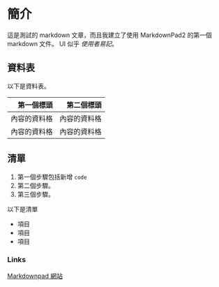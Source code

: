 <properties 
        pageTitle="測試 Markdown 2 (carlasab)" 
        description="測試頁" 
        services="powerbi" 
        documentationCenter="" 
        authors="sabotta" />

# 簡介

這是測試的 markdown 文章，而且我建立了使用 MarkdownPad2 的第一個 markdown 文件。 UI 似乎 *使用者易記*。

## 資料表
以下是資料表。

|第一個標頭   |第二個標頭    |
|------------:  |-------------:   |
|內容的資料格|內容的資料格|
|內容的資料格|內容的資料格|


## 清單
1. 第一個步驟包括新增 `code`
2. 第二個步驟。
3. 第三個步驟。

以下是清單

- 項目 
- 項目
- 項目

### Links

[Markdownpad 網站](http://markdownpad.com/compare.html)
